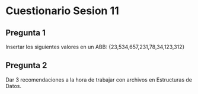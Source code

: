 # Cuestionario Sesion 11

## Pregunta 1

Insertar los siguientes valores en un ABB: {23,534,657,231,78,34,123,312}

## Pregunta 2

Dar 3 recomendaciones a la hora de trabajar con archivos en Estructuras de Datos.
